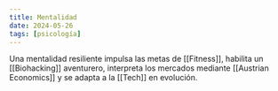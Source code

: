 ```yaml
---
title: Mentalidad
date: 2024-05-26
tags: [psicología]
---
```


Una mentalidad resiliente impulsa las metas de [[Fitness]], habilita un [[Biohacking]] aventurero, interpreta los mercados mediante [[Austrian Economics]] y se adapta a la [[Tech]] en evolución.
